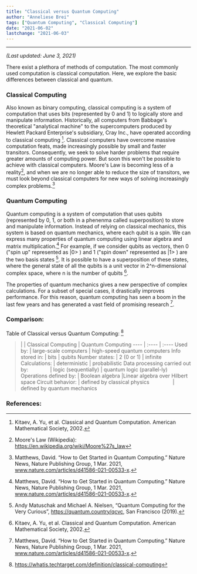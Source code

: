 ```yaml
---
title: "Classical versus Quantum Computing" 
author: "Anneliese Brei"
tags: ["Quantum Computing", "Classical Computing"] 
date: "2021-06-02" 
lastchange: "2021-06-03"
---
```

-----------------------------
*(Last updated: June 3, 2021)*


There exist a plethora of methods of computation. The most commonly used computation is classical computation. Here, we explore the basic differences between classical and quantum.

### Classical Computing

Also known as binary computing, classical computing is a system of computation that uses bits (represented by 0 and 1) to logically store and manipulate information. Historically, all computers from Babbage's theoretical "analytical machine" to the supercomputers produced by Hewlett Packard Enterprise's subsidiary, Cray Inc., have operated according to classical computing [^1]. Classical computers have overcome massive computation feats, made increasingly possible by small and faster transitors. Consequently, we seek to solve harder problems that require greater amounts of computing power. But soon this won't be possible to achieve with classical computers. Moore's Law is becoming less of a reality[^2],  and when we are no longer able to reduce the size of transitors, we must look beyond classical computers for new ways of solving increasingly complex problems.[^3]

### Quantum Computing

Quantum computing is a system of computation that uses qubits (represented by 0, 1, or both in a phenenma called superposition) to store and manipulate information. Instead of relying on classical mechanics, this system is based on quantum mechanics, where each qubit is a spin. We can express many properties of quantum computing using linear algebra and matrix multiplication.[^3] For example, if we consider qubits as vectors, then 0 ("spin up" represented as |0> ) and 1 ("spin down" represented as |1> ) are the two basis states [^4]. It is possible to have a superposition of these states, where the general state of all the qubits is a unit vector in 2^n-dimensional complex space, where n is the number of qubits [^1].

The properties of quantum mechanics gives a new perspective of complex calculations. For a subset of special cases, it drastically improves performance. For this reason, quantum computing has seen a boom in the last few years and has generated a vast field of promising research [^3].

### Comparison:
Table of Classical versus Quantum Computing: [^5]

>|               | Classical Computing   | Quantum Computing
----            | :----                  | :----
Used by:        | large-scale computers | high-speed quantum computers
Info stored in: | bits                  | qubits
Number states:  | 2 (0 or 1)            | infinite
Calculations:   | deterministic         | probabilistic 
Data processing carried out by: &emsp;&emsp;&emsp;&emsp;| logic (sequentially)   | quantum logic (parallel-ly)
Operations defined by:  | Boolean algebra               |Linear algebra over Hilbert space
Circuit behavior:       | defined by classical physics &emsp;&emsp;&emsp;&emsp; | defined by quantum mechanics



### References:
[^1]: Kitaev, A. Yu, et al. Classical and Quantum Computation. American Mathematical Society, 2002.
[^2]: Moore's Law (Wikipedia): https://en.wikipedia.org/wiki/Moore%27s_law
[^3]: Matthews, David. “How to Get Started in Quantum Computing.” Nature News, Nature Publishing Group, 1 Mar. 2021, www.nature.com/articles/d41586-021-00533-x.
[^4]: Andy Matuschak and Michael A. Nielsen, “Quantum Computing for the Very Curious”, https://quantum.country/qcvc, San Francisco (2019).
[^5]: https://whatis.techtarget.com/definition/classical-computing

